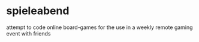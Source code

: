 # spieleabend

attempt to code online board-games for the use in a weekly remote gaming event with friends
